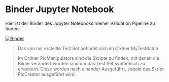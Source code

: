 
# Binder Jupyter Notebook
Hier ist der Binder des Jupyter Notebooks meiner Validation Pipeline zu finden:

[![Binder](https://mybinder.org/badge_logo.svg)](https://mybinder.org/v2/gh/Le0nH0ffmann/DeepSafety/main?labpath=validation_pipeline.ipynb)

> Das von mir erstellte Test Set befindet sich im Ordner MyTestBatch

> Im Ordner PicManipulators sind die Skripte zu finden, mit denen die Bilder verändert worden sind um das Test Set synthetisch zu erweitern. Diese werden nach einander Ausgeführt, sobald das Skript PicCreator ausgeführt wird 
